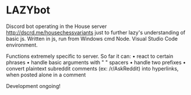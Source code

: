 # LAZYbot

Discord bot operating in the House server http://dscrd.me/housechessvariants just to further lazy's understanding of basic js.
Written in js, run from Windows cmd Node. Visual Studio Code environment.

Functions extremely specific to server. So far it can:
• react to certain phrases
• handle basic arguments with " " spacers
• handle two prefixes
• convert plaintext subreddit comments (ex: /r/AskReddit) into hyperlinks, when posted alone in a comment

Development ongoing!
